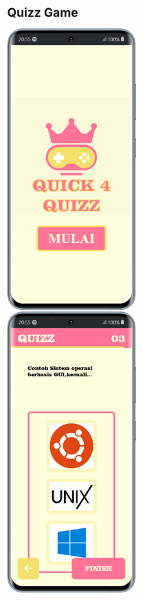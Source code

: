 # Quizz Game
<div>
<img src="/quizzGame.png" width="300px" >
<img src="/quizzGame2.png" width="300px" >
</div>
